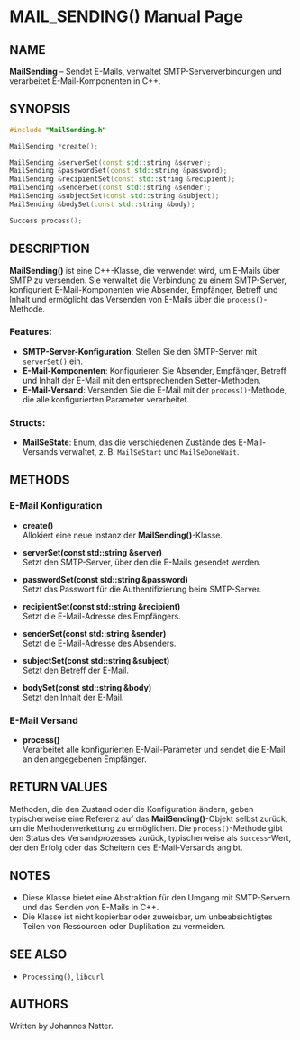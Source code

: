 
# MAIL_SENDING() Manual Page

## NAME
**MailSending** – Sendet E-Mails, verwaltet SMTP-Serververbindungen und verarbeitet E-Mail-Komponenten in C++.

## SYNOPSIS
```cpp
#include "MailSending.h"

MailSending *create();

MailSending &serverSet(const std::string &server);
MailSending &passwordSet(const std::string &password);
MailSending &recipientSet(const std::string &recipient);
MailSending &senderSet(const std::string &sender);
MailSending &subjectSet(const std::string &subject);
MailSending &bodySet(const std::string &body);

Success process();
```

## DESCRIPTION
**MailSending()** ist eine C++-Klasse, die verwendet wird, um E-Mails über SMTP zu versenden. Sie verwaltet die Verbindung zu einem SMTP-Server, konfiguriert E-Mail-Komponenten wie Absender, Empfänger, Betreff und Inhalt und ermöglicht das Versenden von E-Mails über die `process()`-Methode.

### Features:
- **SMTP-Server-Konfiguration**: Stellen Sie den SMTP-Server mit `serverSet()` ein.
- **E-Mail-Komponenten**: Konfigurieren Sie Absender, Empfänger, Betreff und Inhalt der E-Mail mit den entsprechenden Setter-Methoden.
- **E-Mail-Versand**: Versenden Sie die E-Mail mit der `process()`-Methode, die alle konfigurierten Parameter verarbeitet.

### Structs:
- **MailSeState**: Enum, das die verschiedenen Zustände des E-Mail-Versands verwaltet, z. B. `MailSeStart` und `MailSeDoneWait`.
  
## METHODS

### E-Mail Konfiguration
- **create()**  
  Allokiert eine neue Instanz der **MailSending()**-Klasse.

- **serverSet(const std::string &server)**  
  Setzt den SMTP-Server, über den die E-Mails gesendet werden.

- **passwordSet(const std::string &password)**  
  Setzt das Passwort für die Authentifizierung beim SMTP-Server.

- **recipientSet(const std::string &recipient)**  
  Setzt die E-Mail-Adresse des Empfängers.

- **senderSet(const std::string &sender)**  
  Setzt die E-Mail-Adresse des Absenders.

- **subjectSet(const std::string &subject)**  
  Setzt den Betreff der E-Mail.

- **bodySet(const std::string &body)**  
  Setzt den Inhalt der E-Mail.

### E-Mail Versand
- **process()**  
  Verarbeitet alle konfigurierten E-Mail-Parameter und sendet die E-Mail an den angegebenen Empfänger.

## RETURN VALUES
Methoden, die den Zustand oder die Konfiguration ändern, geben typischerweise eine Referenz auf das **MailSending()**-Objekt selbst zurück, um die Methodenverkettung zu ermöglichen. Die `process()`-Methode gibt den Status des Versandprozesses zurück, typischerweise als `Success`-Wert, der den Erfolg oder das Scheitern des E-Mail-Versands angibt.

## NOTES
- Diese Klasse bietet eine Abstraktion für den Umgang mit SMTP-Servern und das Senden von E-Mails in C++. 
- Die Klasse ist nicht kopierbar oder zuweisbar, um unbeabsichtigtes Teilen von Ressourcen oder Duplikation zu vermeiden.

## SEE ALSO
- `Processing()`, `libcurl`

## AUTHORS
Written by Johannes Natter.


